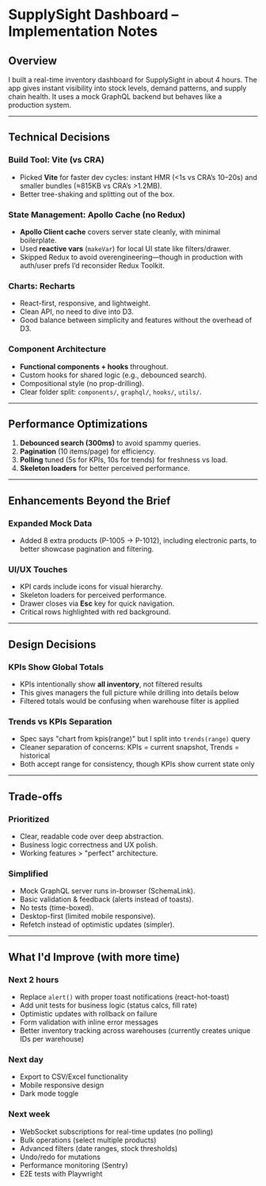 # SupplySight Dashboard – Implementation Notes

## Overview
I built a real-time inventory dashboard for SupplySight in about 4 hours. The app gives instant visibility into stock levels, demand patterns, and supply chain health. It uses a mock GraphQL backend but behaves like a production system.

---

## Technical Decisions

### Build Tool: Vite (vs CRA)
- Picked **Vite** for faster dev cycles: instant HMR (<1s vs CRA’s 10–20s) and smaller bundles (≈815KB vs CRA’s >1.2MB).
- Better tree-shaking and splitting out of the box.

### State Management: Apollo Cache (no Redux)
- **Apollo Client cache** covers server state cleanly, with minimal boilerplate.
- Used **reactive vars** (`makeVar`) for local UI state like filters/drawer.
- Skipped Redux to avoid overengineering—though in production with auth/user prefs I’d reconsider Redux Toolkit.

### Charts: Recharts
- React-first, responsive, and lightweight.
- Clean API, no need to dive into D3.
- Good balance between simplicity and features without the overhead of D3.

### Component Architecture
- **Functional components + hooks** throughout.
- Custom hooks for shared logic (e.g., debounced search).
- Compositional style (no prop-drilling).
- Clear folder split: `components/`, `graphql/`, `hooks/`, `utils/`.

---

## Performance Optimizations
1. **Debounced search (300ms)** to avoid spammy queries.  
2. **Pagination** (10 items/page) for efficiency.  
3. **Polling** tuned (5s for KPIs, 10s for trends) for freshness vs load.  
4. **Skeleton loaders** for better perceived performance.  

---

## Enhancements Beyond the Brief

### Expanded Mock Data
- Added 8 extra products (P-1005 → P-1012), including electronic parts, to better showcase pagination and filtering.

### UI/UX Touches
- KPI cards include icons for visual hierarchy.  
- Skeleton loaders for perceived performance.  
- Drawer closes via **Esc** key for quick navigation.
- Critical rows highlighted with red background.  

---

## Design Decisions

### KPIs Show Global Totals
- KPIs intentionally show **all inventory**, not filtered results
- This gives managers the full picture while drilling into details below
- Filtered totals would be confusing when warehouse filter is applied

### Trends vs KPIs Separation  
- Spec says "chart from kpis(range)" but I split into `trends(range)` query
- Cleaner separation of concerns: KPIs = current snapshot, Trends = historical
- Both accept range for consistency, though KPIs show current state only

---

## Trade-offs

### Prioritized
- Clear, readable code over deep abstraction.  
- Business logic correctness and UX polish.  
- Working features > "perfect" architecture.  

### Simplified
- Mock GraphQL server runs in-browser (SchemaLink).  
- Basic validation & feedback (alerts instead of toasts).  
- No tests (time-boxed).  
- Desktop-first (limited mobile responsive).
- Refetch instead of optimistic updates (simpler).

---

## What I'd Improve (with more time)

### Next 2 hours
- Replace `alert()` with proper toast notifications (react-hot-toast)
- Add unit tests for business logic (status calcs, fill rate)
- Optimistic updates with rollback on failure
- Form validation with inline error messages
- Better inventory tracking across warehouses (currently creates unique IDs per warehouse)

### Next day
- Export to CSV/Excel functionality  
- Mobile responsive design
- Dark mode toggle

### Next week
- WebSocket subscriptions for real-time updates (no polling)
- Bulk operations (select multiple products)
- Advanced filters (date ranges, stock thresholds)
- Undo/redo for mutations
- Performance monitoring (Sentry)
- E2E tests with Playwright

